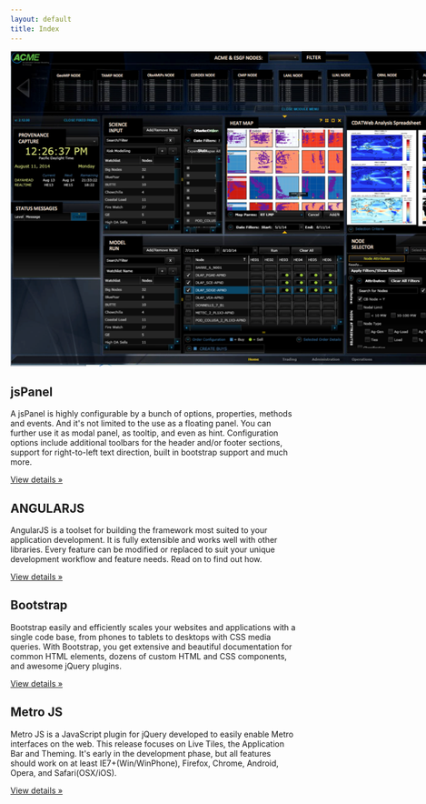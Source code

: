 ```yaml
---
layout: default
title: Index
---
```


<div class="jumbotron">
<img src="Data/media/images/ACME-DESKTOP.png" style="max-width: 1020px"/>
</div>

<div class="row">

<div class="col-xs-6 col-lg-4">
<h2>jsPanel</h2>
<p>
A jsPanel is highly configurable by a bunch of options, properties, methods and events. And it's not limited to the use as a floating panel. You can further use it as modal panel, as tooltip, and even as hint. Configuration options include additional toolbars for the header and/or footer sections, support for right-to-left text direction, built in bootstrap support and much more.
</p>
<p><a class="btn btn-default" href="http://jspanel.de/index.html" role="button">View details »</a></p>
</div><!--/.col-xs-6.col-lg-4-->

<div class="col-xs-6 col-lg-4">
<h2>ANGULARJS</h2>
<p>
AngularJS is a toolset for building the framework most suited to your application development. It is fully extensible and works well with other libraries. Every feature can be modified or replaced to suit your unique development workflow and feature needs. Read on to find out how.
</p>
<p><a class="btn btn-default" href="https://angularjs.org" role="button">View details »</a></p>
</div><!--/.col-xs-6.col-lg-4-->

<div class="col-xs-6 col-lg-4">
<h2>Bootstrap</h2>
<p>
Bootstrap easily and efficiently scales your websites and applications with a single code base, from phones to tablets to desktops with CSS media queries. With Bootstrap, you get extensive and beautiful documentation for common HTML elements, dozens of custom HTML and CSS components, and awesome jQuery plugins.
</p>
<p><a class="btn btn-default" href="http://getbootstrap.com" role="button">View details »</a></p>
</div><!--/.col-xs-6.col-lg-4-->

<div class="col-xs-6 col-lg-4">
<h2>Metro JS</h2>
<p>
Metro JS is a JavaScript plugin for jQuery developed to easily enable Metro interfaces on the web. This release focuses on Live Tiles, the Application Bar and Theming. It's early in the development phase, but all features should work on at least IE7+(Win/WinPhone), Firefox, Chrome, Android, Opera, and Safari(OSX/iOS).
</p>
<p><a class="btn btn-default" href="http://www.drewgreenwell.com/projects/metrojs" role="button">View details »</a></p>
</div><!--/.col-xs-6.col-lg-4-->

<div class="col-xs-6 col-lg-4">
<!--
<h2>Heading</h2>
<p>
Donec id elit non mi porta gravida at eget metus. Fusce dapibus, tellus ac cursus commodo, tortor mauris condimentum nibh, ut fermentum massa justo sit amet risus. Etiam porta sem malesuada magna mollis euismod. Donec sed odio dui.
</p>
<p><a class="btn btn-default" href="#" role="button">View details »</a></p>
-->
</div><!--/.col-xs-6.col-lg-4-->

<div class="col-xs-6 col-lg-4">
<!--
<h2>Heading</h2>
<p>
Donec id elit non mi porta gravida at eget metus. Fusce dapibus, tellus ac cursus commodo, tortor mauris condimentum nibh, ut fermentum massa justo sit amet risus. Etiam porta sem malesuada magna mollis euismod. Donec sed odio dui.
</p>
<p><a class="btn btn-default" href="#" role="button">View details »</a></p>
-->
</div><!--/.col-xs-6.col-lg-4-->

</div>
